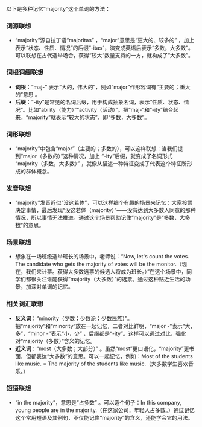 以下是多种记忆“majority”这个单词的方法：

### 词源联想
 - “majority”源自拉丁语“majoritas” ，“major”意思是“更大的、较多的” ，加上表示“状态、性质、情况”的后缀“-itas”，演变成英语后表示“多数，大多数”。可以联想在古代选举场合，获得“较大”数量支持的一方，就构成了“大多数”。

### 词根词缀联想
 - **词根**：“maj-” 表示“大的，伟大的”，例如“major”作形容词有“主要的；重大的”意思 。
 - **后缀**：“-ity”是常见的名词后缀，用于构成抽象名词，表示“性质、状态、情况”。比如“ability（能力）”“activity（活动）”。把“maj-”和“-ity”结合起来，“majority”就表示“较大的状态”，即“多数，大多数”。 

### 词形联想
 - “majority”中包含“major”（主要的；多数的），可以这样联想：当我们提到“major（多数的）”这种情况，加上 “-ity”后缀，就变成了名词形式 “majority（多数，大多数）” ，就像从描述一种特征变成了代表这个特征所形成的群体概念。

### 发音联想
 - “majority”发音近似“没这若体”，可以这样编个有趣的场景来记忆：大家投票决定事情，最后发现“没这若体（majority）”——没有达到大多数人同意的那种情况，所以事情无法推进。通过这个场景帮助记住“majority”是“多数，大多数”的意思。

### 场景联想
 - 想象在一场班级选举班长的场景中，老师说：“Now, let's count the votes. The candidate who gets the majority of votes will be the monitor.（现在，我们来计票。获得大多数选票的候选人将成为班长。）”在这个场景中，同学们都很关注谁能获得“majority（大多数）”的选票。通过这种贴近生活的场景，加深对单词的记忆。

### 相关词汇联想
 - **反义词**：“minority（少数；少数派；少数民族）”。把“majority”和“minority”放在一起记忆，二者对比鲜明，“major -”表示“大，多”，“minor -”表示“小，少” ，后缀都是“-ity”。这样可以通过对比，强化对“majority（多数）”含义的记忆。
 - **近义词**：“most（大多数；大部分）” 。虽然“most”更口语化，“majority”更书面，但都表达“大多数”的意思。可以一起记忆，例如：Most of the students like music. = The majority of the students like music.（大多数学生喜欢音乐。） 

### 短语联想
 - “in the majority”，意思是“占多数” 。可以造个句子：In this company, young people are in the majority.（在这家公司，年轻人占多数。）通过记忆这个常用短语及其例句，不仅能记住“majority”的含义，还能学会它的用法。 